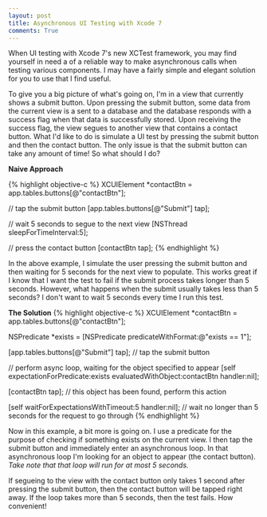 ```yaml
---
layout: post
title: Asynchronous UI Testing with Xcode 7
comments: True
---
```


When UI testing with Xcode 7's new XCTest framework, you may find yourself in
need a of a reliable way to make asynchronous calls when testing various components. I may have a fairly simple
and elegant solution for you to use that I find useful.

To give you a big picture of what's going on, I'm in a view that currently shows a submit button. Upon pressing the submit button, some data from the current view is a sent to a database and the database responds with a success flag when that data is successfully stored. Upon receiving the success flag, the view segues to another view that contains a contact button. What I'd like to do is simulate a UI test by pressing the submit button and then the contact button. The only issue is that the submit button can take any amount of time! So what should I do?

**Naive Approach**

{% highlight objective-c %}
XCUIElement *contactBtn = app.tables.buttons[@"contactBtn"];

// tap the submit button
[app.tables.buttons[@"Submit"] tap];

// wait 5 seconds to segue to the next view
[NSThread sleepForTimeInterval:5];

// press the contact button
[contactBtn tap];
{% endhighlight %}

In the above example, I simulate the user pressing the submit button and then waiting for 5 seconds for the next view to populate. This works great if I know that I want the test to fail if the submit process takes longer than 5 seconds. However, what happens when the submit usually takes less than 5 seconds? I don't want to wait 5 seconds every time I run this test.

**The Solution**
{% highlight objective-c %}
XCUIElement *contactBtn = app.tables.buttons[@"contactBtn"];

NSPredicate *exists = [NSPredicate predicateWithFormat:@"exists == 1"];

[app.tables.buttons[@"Submit"] tap]; // tap the submit button

// perform async loop, waiting for the object specified to appear
[self expectationForPredicate:exists evaluatedWithObject:contactBtn handler:nil];

[contactBtn tap]; // this object has been found, perform this action

[self waitForExpectationsWithTimeout:5 handler:nil]; // wait no longer than 5 seconds for the request to go through
{% endhighlight %}

Now in this example, a bit more is going on. I use a predicate for the purpose of checking if something exists on the current view. I then tap the submit button and immediately enter an asynchronous loop. In that asynchronous loop I'm looking for an object to appear (the contact button). *Take note that that loop will run for at most 5 seconds.*

If segueing to the view with the contact button only takes 1 second after pressing the submit button, then the contact button will be tapped right away. If the loop takes more than 5 seconds, then the test fails. How convenient!
